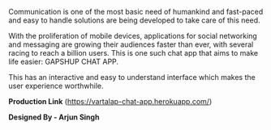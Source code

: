 Communication is one of the most basic need of humankind and fast-paced and easy to handle solutions are being developed to take care of this need.

With the proliferation of mobile devices, applications for social networking and messaging are growing their audiences faster than ever, with several racing to reach a billion users. This is one such chat app that aims to make life easier: GAPSHUP CHAT APP.

This has an interactive and easy to understand interface which makes the user experience worthwhile.


**Production Link** (https://vartalap-chat-app.herokuapp.com/)

**Designed By - Arjun Singh** 

